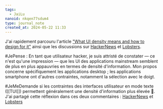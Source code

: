 ```yaml
---
tags:
  - JaiLu
nanoid: nkqen77sdum4
type: journal_note
created_at: 2024-05-22 11:33
---
```

J'ai rapidement parcouru l'article ["What UI density means and how to design for it"](https://matthewstrom.com/writing/ui-density/) ainsi que les discussions sur [HackerNews](https://news.ycombinator.com/item?id=40428386) et [Lobsters](https://matthewstrom.com/writing/ui-density/).

#JePense : En tant que utilisateur hacker, je suis attristé de constater — ce n'est qu'une impression — que les UI des applications mainstream semblent de plus en plus appauvries en termes de densité d'information. Mon propos concerne spécifiquement les applications desktop ; les applications smartphone ont d'autres contraintes, notamment la sélection avec le doigt.

#JeMeDemande si les contraintes des interfaces utilisateur en mode texte ([[TUI]]) permettent généralement une densité d'information plus élevée 🤔.  
J'ai partagé cette réflexion dans ces deux commentaires : [HackerNews](https://news.ycombinator.com/item?id=40439151) et [Lobsters](https://lobste.rs/s/vth55u/ui_density#c_vhu8kz)
